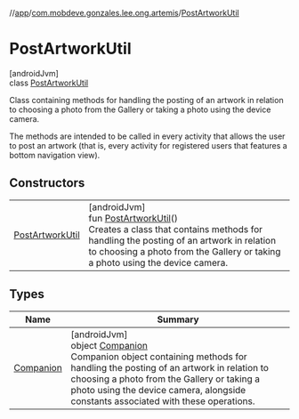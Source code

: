 //[app](../../../index.md)/[com.mobdeve.gonzales.lee.ong.artemis](../index.md)/[PostArtworkUtil](index.md)

# PostArtworkUtil

[androidJvm]\
class [PostArtworkUtil](index.md)

Class containing methods for handling the posting of an artwork in relation to choosing a photo from the Gallery or taking a photo using the device camera.

The methods are intended to be called in every activity that allows the user to post an artwork (that is, every activity for registered users that features a bottom navigation view).

## Constructors

| | |
|---|---|
| [PostArtworkUtil](-post-artwork-util.md) | [androidJvm]<br>fun [PostArtworkUtil](-post-artwork-util.md)()<br>Creates a class that contains methods for handling the posting of an artwork in relation to choosing a photo from the Gallery or taking a photo using the device camera. |

## Types

| Name | Summary |
|---|---|
| [Companion](-companion/index.md) | [androidJvm]<br>object [Companion](-companion/index.md)<br>Companion object containing methods for handling the posting of an artwork in relation to choosing a photo from the Gallery or taking a photo using the device camera, alongside constants associated with these operations. |
